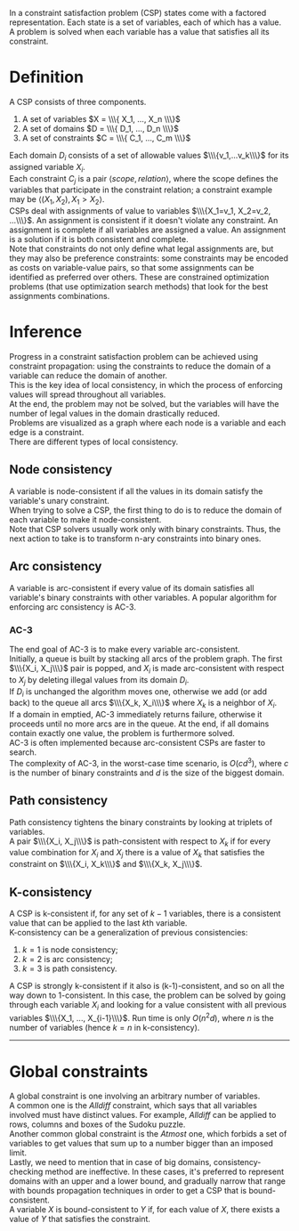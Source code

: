 In a constraint satisfaction problem (CSP) states come with a factored representation. Each state is a set of variables, each of which has a value.<br>
A problem is solved when each variable has a value that satisfies all its constraint.
# Definition
A CSP consists of three components.
1. A set of variables $X = \\\{ X_1, ..., X_n \\\}$
2. A set of domains $D = \\\{ D_1, ..., D_n \\\}$
3. A set of constraints $C = \\\{ C_1, ..., C_m \\\}$

Each domain $D_i$ consists of a set of allowable values $\\\{v_1,...v_k\\\}$ for its assigned variable $X_i$.<br>
Each constraint $C_j$ is a pair $\langle scope, relation \rangle$, where the scope defines the variables that participate in the constraint relation; a constraint example may be $\langle (X_1, X_2), X_1 > X_2 \rangle$.<br>
CSPs deal with assignments of value to variables $\\\{X_1=v_1, X_2=v_2, ...\\\}$. An assignment is consistent if it doesn't violate any constraint. An assignment is complete if all variables are assigned a value. An assignment is a solution if it is both consistent and complete.<br>
Note that constraints do not only define what legal assignments are, but they may also be preference constraints: some constraints may be encoded as costs on variable-value pairs, so that some assignments can be identified as preferred over others. These are constrained optimization problems (that use optimization search methods) that look for the best assignments combinations.
# Inference
Progress in a constraint satisfaction problem can be achieved using constraint propagation: using the constraints to reduce the domain of a variable can reduce the domain of another.<br>
This is the key idea of local consistency, in which the process of enforcing values will spread throughout all variables.<br>
At the end, the problem may not be solved, but the variables will have the number of legal values in the domain drastically reduced.<br>
Problems are visualized as a graph where each node is a variable and each edge is a constraint.<br>
There are different types of local consistency.
## Node consistency
A variable is node-consistent if all the values in its domain satisfy the variable's unary constraint.<br>
When trying to solve a CSP, the first thing to do is to reduce the domain of each variable to make it node-consistent.<br>
Note that CSP solvers usually work only with binary constraints. Thus, the next action to take is to transform n-ary constraints into binary ones.
## Arc consistency
A variable is arc-consistent if every value of its domain satisfies all variable's binary constraints with other variables.
A popular algorithm for enforcing arc consistency is AC-3.
### AC-3
The end goal of AC-3 is to make every variable arc-consistent.<br>
Initially, a queue is built by stacking all arcs of the problem graph. The first $\\\{X_i, X_j\\\}$ pair is popped, and $X_i$ is made arc-consistent with respect to $X_j$ by deleting illegal values from its domain $D_i$.<br>
If $D_i$ is unchanged the algorithm moves one, otherwise we add (or add back) to the queue all arcs $\\\{X_k, X_i\\\}$ where $X_k$ is a neighbor of $X_i$.<br>
If a domain in emptied, AC-3 immediately returns failure, otherwise it proceeds until no more arcs are in the queue. At the end, if all domains contain exactly one value, the problem is furthermore solved.<br>
AC-3 is often implemented because arc-consistent CSPs are faster to search.<br>
The complexity of AC-3, in the worst-case time scenario, is $O(cd^3)$, where $c$ is the number of binary constraints and $d$ is the size of the biggest domain.
## Path consistency
Path consistency tightens the binary constraints by looking at triplets of variables.<br>
A pair $\\\{X_i, X_j\\\}$ is path-consistent with respect to $X_k$ if for every value combination for $X_i$ and $X_j$ there is a value of $X_k$ that satisfies the constraint on $\\\{X_i, X_k\\\}$ and $\\\{X_k, X_j\\\}$.
## K-consistency
A CSP is k-consistent if, for any set of $k-1$ variables, there is a consistent value that can be applied to the last $k$th variable.<br>
K-consistency can be a generalization of previous consistencies:
1. $k=1$ is node consistency;
2. $k=2$ is arc consistency;
3. $k=3$ is path consistency.

A CSP is strongly k-consistent if it also is (k-1)-consistent, and so on all the way down to 1-consistent. In this case, the problem can be solved by going through each variable $X_i$ and looking for a value consistent with all previous variables $\\\{X_1, ..., X_{i-1}\\\}$. Run time is only $O(n^2d)$, where $n$ is the number of variables (hence $k=n$ in k-consistency).
- - -
# Global constraints
A global constraint is one involving an arbitrary number of variables.<br>
A common one is the *Alldiff* constraint, which says that all variables involved must have distinct values. For example, *Alldiff* can be applied to rows, columns and boxes of the Sudoku puzzle.<br>
Another common global constraint is the *Atmost* one, which forbids a set of variables to get values that sum up to a number bigger than an imposed limit.<br>
Lastly, we need to mention that in case of big domains, consistency-checking method are ineffective. In these cases, it's preferred to represent domains with an upper and a lower bound, and gradually narrow that range with bounds propagation techniques in order to get a CSP that is bound-consistent.<br>
A variable $X$ is bound-consistent to $Y$ if, for each value of $X$, there exists a value of $Y$ that satisfies the constraint.